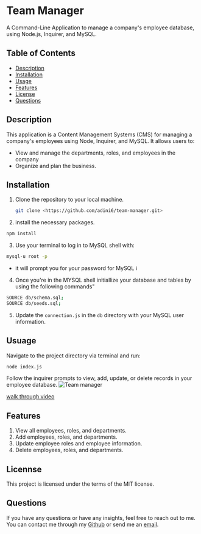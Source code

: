 # Team Manager

A Command-Line Application to manage a company's employee database, using Node.js, Inquirer, and MySQL.

## Table of Contents

- [Description](#description)
- [Installation](#installation)
- [Usage](#usage)
- [Features](#features)
- [License](#license)
- [Questions](#questions)

##  Description

This application is a Content Management Systems (CMS) for managing a company's employees using Node, Inquirer, and MySQL. It allows users to:

- View and manage the departments, roles, and employees in the company
- Organize and plan the business.

##  Installation

1. Clone the repository to your local machine.
   ```sh
   git clone <https://github.com/adini6/team-manager.git>
   ```
2. install the necessary packages.
```sh
npm install
```
3. Use your terminal to log in to MySQL shell with:
```sh
mysql-u root -p
```
* it will prompt you for your password for MySQL
i
4. Once you're in the MYSQL shell initiallize your database and tables by using the following commands"
```sh
SOURCE db/schema.sql;
SOURCE db/seeds.sql;
```
5. Update the `connection.js` in the `db` directory with your MySQL user information.

## Usuage 

Navigate to the project directory via terminal and run:
```sh 
node index.js
```
Follow the inquirer prompts to view, add, update, or delete records in your employee database.
![Team manager](https://github.com/adini6/team-manager/assets/28551058/263fe055-3959-4706-9fa2-19f34b11c2a3)


[walk through video](https://drive.google.com/file/d/1gtR8mV8Lw2Jgu-kGhQm4tY7Twf7yRH9e/view)

## Features

1. View all employees, roles, and departments.
2. Add employees, roles, and departments.
3. Update employee roles and employee information.
4. Delete employees, roles, and departments.

## Licennse 

This project is licensed under the terms of the MIT license.

## Questions

If you have any questions or have any insights, feel free to reach out to me. You can contact me through my [Github](https://github.com/adini6) or send me an [email](mailto:adini18@gmail.com).
